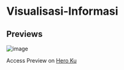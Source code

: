 # Visualisasi-Informasi

## Previews

![image](https://user-images.githubusercontent.com/92965718/180804489-e68f63f9-bf03-4f63-a0ab-371212ed4c5c.png)

Access Preview on [Hero Ku](https://visualzrx.herokuapp.com)
